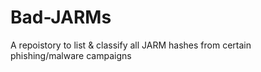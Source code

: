 # Bad-JARMs
A repoistory to list &amp; classify all JARM hashes from certain phishing/malware campaigns
